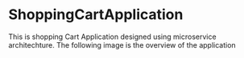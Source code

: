 # ShoppingCartApplication

This is shopping Cart Application designed using microservice architechture. The following image is the overview of the application

 
